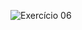 ![Exercício 06](https://cdn.discordapp.com/attachments/696117155711811654/701824488152498236/unknown.png)
